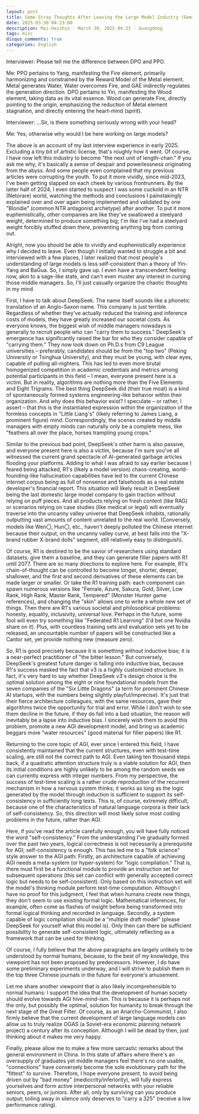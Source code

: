 ```yaml
---
layout: post
title: Some Stray Thoughts After Leaving the Large Model Industry (Gemini 2.5 Pro Translated Version)
date: 2025-03-30 04:23:00
description: Mai-Haishin · March 30, 2025 04:23 · Guangdong
tags: misc
disqus_comments: true
categories: English
---
```


Interviewer: Please tell me the difference between DPO and PPO.

Me: PPO pertains to Yang, manifesting the Fire element, primarily harmonizing and constrained by the Reward Model of the Metal element. Metal generates Water, Water overcomes Fire, and GAE indirectly regulates the generation direction. DPO pertains to Yin, manifesting the Wood element, taking data as its vital essence. Wood can generate Fire, directly pointing to the origin, emphasizing the reduction of Metal element stagnation, and directly entering the heart-mind (spirit).

Interviewer: ...Sir, is there something seriously wrong with your head?

Me: Yes, otherwise why would I be here working on large models?

The above is an account of my last interview experience in early 2025. Excluding a tiny bit of artistic license, that's roughly how it went. Of course, I have now left this industry to become "the next unit of length-chan." If you ask me why, it's basically a sense of despair and powerlessness originating from the abyss. And some people even complained that my previous articles were corrupting the youth. To put it more vividly, since mid-2023, I've been getting slapped on each cheek by various frontrunners. By the latter half of 2024, I even started to suspect I was some cuckold in an NTR (Netorare) world, watching the methods and conclusions I painstakingly explained over and over again being implemented and validated by one "Blondie" (common NTR antagonist archetype) after another. To put it more euphemistically, other companies are like they've swallowed a steelyard weight, determined to produce something big; I'm like I've had a steelyard weight forcibly stuffed *down there*, preventing anything big from coming out.

Alright, now you should be able to vividly and euphemistically experience why I decided to leave. Even though I initially wanted to struggle a bit and interviewed with a few places, I later realized that most people's understanding of large models is less self-consistent than a theory of Yin-Yang and BaGua. So, I simply gave up. I even have a transcendent feeling now, akin to a sage-like state, and can't even muster any interest in cursing those middle managers. So, I'll just casually organize the chaotic thoughts in my mind.

First, I have to talk about DeepSeek. The name itself sounds like a phonetic translation of an Anglo-Saxon name. This company is just terrible. Regardless of whether they've actually reduced the training and inference costs of models, they have greatly increased our societal costs. As everyone knows, the biggest wish of middle managers nowadays is generally to recruit people who can "carry them to success." DeepSeek's emergence has significantly raised the bar for who they consider capable of "carrying them." They now look down on Ph.D.s from C9 League universities – preferably, candidates should be from the "top two" (Peking University or Tsinghua University), and they must be young, with clear eyes, capable of pulling all-nighters. This has led to even more brutal homogenized competition in academic credentials and metrics among potential participants in this field – I mean, everyone present here is a victim. But in reality, algorithms are nothing more than the Five Elements and Eight Trigrams. The best thing DeepSeek did (their true moat) is a kind of spontaneously formed systems engineering-like behavior within their organization. And why does this behavior exist? I speculate – or rather, I assert – that this is the instantiated expression within the organization of the formless concepts in "Little Liang's" (likely referring to James Liang, a prominent figure) mind. Correspondingly, the scenes created by middle managers with empty minds can naturally only be a complete mess, like "feathers all over the place, horses trampling young crops."

Similar to the previous bad point, DeepSeek's other harm is also passive, and everyone present here is also a victim, because I'm sure you've all witnessed the current grand spectacle of AI-generated garbage articles flooding your platforms. Adding to what I was afraid to say earlier because I feared being attacked, R1's (likely a model version) chaos-creating, world-founding-like hallucination capabilities have led to the current Chinese internet corpus being as full of nonsense and falsehoods as a real estate developer's financial report. This situation will likely result in DeepSeek being the last domestic large model company to gain traction without relying on puff pieces. And all products relying on fresh content (like RAG) or scenarios relying on case studies (like medical or legal) will eventually traverse into the uncanny valley universe that DeepSeek inhabits, rationally outputting vast amounts of content unrelated to the real world. (Conversely, models like Wen〇, Hun〇, etc., haven't deeply polluted the Chinese internet because their output, on the uncanny valley curve, at best falls into the "X-brand rubber X-brand dolls" segment, still relatively easy to distinguish).

Of course, R1 is destined to be the savior of researchers using standard datasets; give them a baseline, and they can generate filler papers with R1 until 2077. There are so many directions to explore here. For example, R1's chain-of-thought can be controlled to become longer, shorter, deeper, shallower, and the first and second derivatives of these elements can be made larger or smaller. Or take the R1 training path: each component can spawn numerous versions like "Female, Azure, Sakura, Gold, Silver, Low Rank, High Rank, Master Rank, Tempered" (Monster Hunter game references), and changing the "skin" allows one to write a whole new set of things. Then there are R1's various societal and philosophical problems: honesty, equality, inclusivity, universal love. Perhaps in the future, some fool will even try something like "Federated R1 Learning" (I'd bet one Nvidia share on it). Plus, with countless training sets and evaluation sets yet to be released, an uncountable number of papers will be constructed like a Cantor set, yet provide nothing new (measure zero).

So, R1 is good precisely because it is something without inductive bias; it is a near-perfect practitioner of "the bitter lesson." But conversely, DeepSeek's greatest future danger is falling into inductive bias, because R1's success masked the fact that v3 is a highly customized structure. In fact, it's very hard to say whether DeepSeek v3's design choice is the optimal solution among the eight or nine foundational models from the seven companies of the "Six Little Dragons" (a term for prominent Chinese AI startups, with the numbers being slightly playful/imprecise). It's just that their fierce architecture colleagues, with the same resources, gave their algorithms twice the opportunity for trial and error. While I don't wish to see them decline in the future, if they do fall into a bad situation, the reason will inevitably be a lapse into inductive bias. I sincerely wish them to avoid this problem, promote a new AGI development model, and bring us academic beggars more "water resources" (good material for filler papers) like R1.

Returning to the core topic of AGI, ever since I entered this field, I have consistently maintained that the current structures, even with test-time scaling, are still not the correct path to AGI. Even taking ten thousand steps back, if a quadratic attention structure truly is a viable solution for AGI, then its initial conditions are highly unlikely to be among the random seeds we can currently express with integer numbers. From my perspective, the success of test-time scaling is a rather crude reproduction of the recurrent mechanism in how a nervous system thinks; it works as long as the logic generated by the model through induction is sufficient to support its self-consistency in sufficiently long texts. This is, of course, extremely difficult, because one of the characteristics of natural language corpora is their lack of self-consistency. So, this direction will most likely solve most coding problems in the future, rather than AGI.

Here, if you've read the article carefully enough, you will have fully noticed the word "self-consistency." From the understanding I've gradually formed over the past two years, logical correctness is not necessarily a prerequisite for AGI; self-consistency is enough. This has led me to a "folk science" style answer to the AGI path: Firstly, an architecture capable of achieving AGI needs a meta-system (or hyper-system) for "logic compilation." That is, there must first be a functional module to provide an instruction set for subsequent operations (this set can conflict with generally accepted correct logic but needs to be self-consistent). Only based on this instruction set will the model's thinking module perform test-time computation. Although I have no proof for this judgment, I feel that when humans create new things, they don't seem to use existing formal logic. Mathematical inferences, for example, often come as flashes of insight before being transformed into formal logical thinking and recorded in language. Secondly, a system capable of logic compilation should be a "multiple draft model" (please DeepSeek for yourself what this model is). Only then can there be sufficient possibility to generate self-consistent logic, ultimately reflecting as a framework that can be used for thinking.

Of course, I fully believe that the above paragraphs are largely unlikely to be understood by normal humans, because, to the best of my knowledge, this viewpoint has not been proposed by predecessors. However, I do have some preliminary experiments underway, and I will strive to publish them in the top three Chinese journals in the future for everyone's amusement.

Let me share another viewpoint that is also likely incomprehensible to normal humans: I support the idea that the development of human society should evolve towards AGI hive-mind-ism. This is because it is perhaps not the only, but possibly the optimal, solution for humanity to break through the next stage of the Great Filter. Of course, as an Anarcho-Communist, I also firmly believe that the current development of large language models can allow us to truly realize OGAS (a Soviet-era economic planning network project) a century after its conception. Although I will be dead by then, just thinking about it makes me very happy.

Finally, please allow me to make a few more sarcastic remarks about the general environment in China. In this state of affairs where there's an oversupply of graduates yet middle managers feel there's no one usable, "connections" have conversely become the sole evolutionary path for the "fittest" to survive. Therefore, I hope everyone present, to avoid being driven out by "bad money" (mediocrity/inferiority), will fully express yourselves and form active interpersonal networks with your reliable seniors, peers, or juniors. After all, only by surviving can you produce output; toiling away in silence only deserves to "carry a 325" (receive a low performance rating).